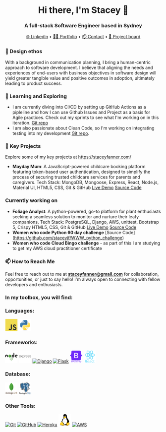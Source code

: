 <h1 align="center">Hi there, I'm Stacey 👋</h1>
<h3 align="center">A full-stack Software Engineer based in Sydney</h3>

<p align="center">
  <a href="https://www.linkedin.com/in/staceyfanner/">🌐 LinkedIn</a> •
  <a href="https://staceyfanner.com/">👨‍💻 Portfolio</a> •
  <a href="mailto:staceyfanner@gmail.com">📫 Contact</a>  •
  <a href="https://github.com/users/staceyjf/projects/4/views/3">📝 Project board</a>
</p>

### 🎨 Design ethos
With a background in communication planning, I bring a human-centric approach to software development. I believe that aligning the needs and experiences of end-users with business objectives in software design will yield greater tangible value and positive outcomes in adoption, ultimately leading to product success.

### 🌱 Learning and Exploring
- I am currently diving into CI/CD by setting up GitHub Actions as a pipleline and how I can use Github Issues and Project as a basis for Agile practices. Check out my sprints to see what I'm working on in this iteration. [Git repo](https://github.com/users/staceyjf/projects/4/views/3)
- I am also passionate about Clean Code, so I'm working on integrating testing into my development [Git repo](https://github.com/staceyjf/jestTesting).

### 🚀 Key Projects
Explore some of my key projects at https://staceyfanner.com/ 
- **Mayday Mum**: A JavaScript-powered childcare booking platform featuring token-based user authentication, designed to simplify the process of securing trusted childcare services for parents and caregivers. Tech Stack: MongoDB, Mongoose, Express, React, Node.js, Material UI, HTML5, CSS, Git & GitHub  [Live Demo](https://maydaymum.staceyfanner.com/) [Source Code](https://github.com/staceyjf/maydayMum)

### Currently working on
- **Foliage Analyst**: A python-powered, go-to platform for plant enthusiasts seeking a seamless solution to monitor and nurture their leafy companions.  Tech Stack: PostgreSQL, Django, AWS, unittest, Bootstrap 5, Crispy HTML5, CSS, Git & GitHub [Live Demo](https://plant.staceyfanner.com/)  [Source Code](https://github.com/staceyjf/foliageAnalyst)
- **Women who code Python 60 day challenge** [Source Code] (https://github.com/staceyjf/WWW_python_challenge)
- **Women who code Cloud Bingo challenge** - as part of this I am studying to get my AWS cloud practitioner certificate 

### 📫 How to Reach Me
Feel free to reach out to me at **staceyfanner@gmail.com** for collaboration, opportunities, or just to say hello! I'm always open to connecting with fellow developers and enthusiasts.

### In my toolbox, you will find:

### Languages:
[<img src="https://raw.githubusercontent.com/devicons/devicon/master/icons/javascript/javascript-original.svg" alt="JavaScript" width="40" height="40"/>](https://developer.mozilla.org/en-US/docs/Web/JavaScript)
[<img src="https://raw.githubusercontent.com/devicons/devicon/master/icons/python/python-original.svg" alt="Python" width="40" height="40"/>](https://www.python.org/)

### Frameworks:
[<img src="https://raw.githubusercontent.com/devicons/devicon/master/icons/nodejs/nodejs-original-wordmark.svg" alt="Node.js" width="40" height="40"/>](https://nodejs.org/)
[<img src="https://raw.githubusercontent.com/devicons/devicon/master/icons/express/express-original-wordmark.svg" alt="Express" width="40" height="40"/>](https://expressjs.com/)
[<img src="https://cdn.worldvectorlogo.com/logos/django.svg" alt="Django" width="40" height="40"/>](https://www.djangoproject.com/)
[<img src="https://www.vectorlogo.zone/logos/pocoo_flask/pocoo_flask-icon.svg" alt="Flask" width="40" height="40"/>](https://flask.palletsprojects.com/)
[<img src="https://raw.githubusercontent.com/devicons/devicon/master/icons/bootstrap/bootstrap-plain-wordmark.svg" alt="Bootstrap" width="40" height="40"/>](https://getbootstrap.com/)
[<img src="https://raw.githubusercontent.com/devicons/devicon/master/icons/react/react-original-wordmark.svg" alt="React" width="40" height="40"/>](https://reactjs.org/)

### Database:
[<img src="https://raw.githubusercontent.com/devicons/devicon/master/icons/mongodb/mongodb-original-wordmark.svg" alt="MongoDB" width="40" height="40"/>](https://www.mongodb.com/)
[<img src="https://raw.githubusercontent.com/devicons/devicon/master/icons/postgresql/postgresql-original-wordmark.svg" alt="PostgreSQL" width="40" height="40"/>](https://www.postgresql.org/)

### Other Tools:
[<img src="https://www.vectorlogo.zone/logos/git-scm/git-scm-icon.svg" alt="Git" width="40" height="40"/>](https://git-scm.com/)
[<img src="https://www.vectorlogo.zone/logos/github/github-icon.svg" alt="GitHub" width="40" height="40"/>](https://github.com/)
[<img src="https://www.vectorlogo.zone/logos/heroku/heroku-icon.svg" alt="Heroku" width="40" height="40"/>](https://heroku.com/)
[<img src="https://raw.githubusercontent.com/devicons/devicon/master/icons/linux/linux-original.svg" alt="Linux" width="40" height="40"/>](https://www.linux.org/)
[<img src="https://www.vectorlogo.zone/logos/amazon_aws/amazon_aws-icon.svg" alt="AWS" width="40" height="40"/>](https://aws.amazon.com/)

